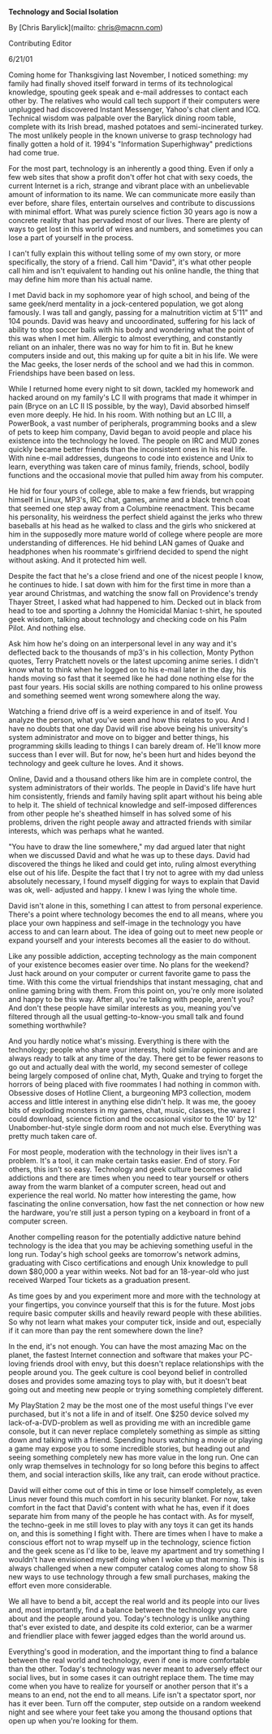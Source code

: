 **Technology and Social Isolation**

By [Chris Barylick](mailto: chris@macnn.com)

Contributing Editor

6/21/01

Coming home for Thanksgiving last November, I noticed something: my family had
finally shoved itself forward in terms of its technological knowledge,
spouting geek speak and e-mail addresses to contact each other by. The
relatives who would call tech support if their computers were unplugged had
discovered Instant Messenger, Yahoo's chat client and ICQ. Technical wisdom
was palpable over the Barylick dining room table, complete with its Irish
bread, mashed potatoes and semi-incinerated turkey. The most unlikely people
in the known universe to grasp technology had finally gotten a hold of it.
1994's "Information Superhighway" predictions had come true.

For the most part, technology is an inherently a good thing. Even if only a
few web sites that show a profit don't offer hot chat with sexy coeds, the
current Internet is a rich, strange and vibrant place with an unbelievable
amount of information to its name. We can communicate more easily than ever
before, share files, entertain ourselves and contribute to discussions with
minimal effort. What was purely science fiction 30 years ago is now a concrete
reality that has pervaded most of our lives. There are plenty of ways to get
lost in this world of wires and numbers, and sometimes you can lose a part of
yourself in the process.

I can't fully explain this without telling some of my own story, or more
specifically, the story of a friend. Call him "David", it's what other people
call him and isn't equivalent to handing out his online handle, the thing that
may define him more than his actual name.

I met David back in my sophomore year of high school, and being of the same
geek/nerd mentality in a jock-centered population, we got along famously. I
was tall and gangly, passing for a malnutrition victim at 5'11" and 104
pounds. David was heavy and uncoordinated, suffering for his lack of ability
to stop soccer balls with his body and wondering what the point of this was
when I met him. Allergic to almost everything, and constantly reliant on an
inhaler, there was no way for him to fit in. But he knew computers inside and
out, this making up for quite a bit in his life. We were the Mac geeks, the
loser nerds of the school and we had this in common. Friendships have been
based on less.

While I returned home every night to sit down, tackled my homework and hacked
around on my family's LC II with programs that made it whimper in pain (Bryce
on an LC II IS possible, by the way), David absorbed himself even more deeply.
He hid. In his room. With nothing but an LC III, a PowerBook, a vast number of
peripherals, programming books and a slew of pets to keep him company, David
began to avoid people and place his existence into the technology he loved.
The people on IRC and MUD zones quickly became better friends than the
inconsistent ones in his real life. With nine e-mail addresses, dungeons to
code into existence and Unix to learn, everything was taken care of minus
family, friends, school, bodily functions and the occasional movie that pulled
him away from his computer.

He hid for four yours of college, able to make a few friends, but wrapping
himself in Linux, MP3's, IRC chat, games, anime and a black trench coat that
seemed one step away from a Columbine reenactment. This became his
personality, his weirdness the perfect shield against the jerks who threw
baseballs at his head as he walked to class and the girls who snickered at him
in the supposedly more mature world of college where people are more
understanding of differences. He hid behind LAN games of Quake and headphones
when his roommate's girlfriend decided to spend the night without asking. And
it protected him well.

Despite the fact that he's a close friend and one of the nicest people I know,
he continues to hide. I sat down with him for the first time in more than a
year around Christmas, and watching the snow fall on Providence's trendy
Thayer Street, I asked what had happened to him. Decked out in black from head
to toe and sporting a Johnny the Homicidal Maniac t-shirt, he spouted geek
wisdom, talking about technology and checking code on his Palm Pilot. And
nothing else.

Ask him how he's doing on an interpersonal level in any way and it's deflected
back to the thousands of mp3's in his collection, Monty Python quotes, Terry
Pratchett novels or the latest upcoming anime series. I didn't know what to
think when he logged on to his e-mail later in the day, his hands moving so
fast that it seemed like he had done nothing else for the past four years. His
social skills are nothing compared to his online prowess and something seemed
went wrong somewhere along the way.

Watching a friend drive off is a weird experience in and of itself. You
analyze the person, what you've seen and how this relates to you. And I have
no doubts that one day David will rise above being his university's system
administrator and move on to bigger and better things, his programming skills
leading to things I can barely dream of. He'll know more success than I ever
will. But for now, he's been hurt and hides beyond the technology and geek
culture he loves. And it shows.

Online, David and a thousand others like him are in complete control, the
system administrators of their worlds. The people in David's life have hurt
him consistently, friends and family having split apart without his being able
to help it. The shield of technical knowledge and self-imposed differences
from other people he's sheathed himself in has solved some of his problems,
driven the right people away and attracted friends with similar interests,
which was perhaps what he wanted.

"You have to draw the line somewhere," my dad argued later that night when we
discussed David and what he was up to these days. David had discovered the
things he liked and could get into, ruling almost everything else out of his
life. Despite the fact that I try not to agree with my dad unless absolutely
necessary, I found myself digging for ways to explain that David was ok, well-
adjusted and happy. I knew I was lying the whole time.

David isn't alone in this, something I can attest to from personal experience.
There's a point where technology becomes the end to all means, where you place
your own happiness and self-image in the technology you have access to and can
learn about. The idea of going out to meet new people or expand yourself and
your interests becomes all the easier to do without.

Like any possible addiction, accepting technology as the main component of
your existence becomes easier over time. No plans for the weekend? Just hack
around on your computer or current favorite game to pass the time. With this
come the virtual friendships that instant messaging, chat and online gaming
bring with them. From this point on, you're only more isolated and happy to be
this way. After all, you're talking with people, aren't you? And don't these
people have similar interests as you, meaning you've filtered through all the
usual getting-to-know-you small talk and found something worthwhile?

And you hardly notice what's missing. Everything is there with the technology;
people who share your interests, hold similar opinions and are always ready to
talk at any time of the day. There get to be fewer reasons to go out and
actually deal with the world, my second semester of college being largely
composed of online chat, Myth, Quake and trying to forget the horrors of being
placed with five roommates I had nothing in common with. Obsessive doses of
Hotline Client, a burgeoning MP3 collection, modem access and little interest
in anything else didn't help. It was me, the gooey bits of exploding monsters
in my games, chat, music, classes, the warez I could download, science fiction
and the occasional visitor to the 10' by 12' Unabomber-hut-style single dorm
room and not much else. Everything was pretty much taken care of.

For most people, moderation with the technology in their lives isn't a
problem. It's a tool, it can make certain tasks easier. End of story. For
others, this isn't so easy. Technology and geek culture becomes valid
addictions and there are times when you need to tear yourself or others away
from the warm blanket of a computer screen, head out and experience the real
world. No matter how interesting the game, how fascinating the online
conversation, how fast the net connection or how new the hardware, you're
still just a person typing on a keyboard in front of a computer screen.

Another compelling reason for the potentially addictive nature behind
technology is the idea that you may be achieving something useful in the long
run. Today's high school geeks are tomorrow's network admins, graduating with
Cisco certifications and enough Unix knowledge to pull down $80,000 a year
within weeks. Not bad for an 18-year-old who just received Warped Tour tickets
as a graduation present.

As time goes by and you experiment more and more with the technology at your
fingertips, you convince yourself that this is for the future. Most jobs
require basic computer skills and heavily reward people with these abilities.
So why not learn what makes your computer tick, inside and out, especially if
it can more than pay the rent somewhere down the line?

In the end, it's not enough. You can have the most amazing Mac on the planet,
the fastest Internet connection and software that makes your PC-loving friends
drool with envy, but this doesn't replace relationships with the people around
you. The geek culture is cool beyond belief in controlled doses and provides
some amazing toys to play with, but it doesn't beat going out and meeting new
people or trying something completely different.

My PlayStation 2 may be the most one of the most useful things I've ever
purchased, but it's not a life in and of itself. One $250 device solved my
lack-of-a-DVD-problem as well as providing me with an incredible game console,
but it can never replace completely something as simple as sitting down and
talking with a friend. Spending hours watching a movie or playing a game may
expose you to some incredible stories, but heading out and seeing something
completely new has more value in the long run. One can only wrap themselves in
technology for so long before this begins to affect them, and social
interaction skills, like any trait, can erode without practice.

David will either come out of this in time or lose himself completely, as even
Linus never found this much comfort in his security blanket. For now, take
comfort in the fact that David's content with what he has, even if it does
separate him from many of the people he has contact with. As for myself, the
techno-geek in me still loves to play with any toys it can get its hands on,
and this is something I fight with. There are times when I have to make a
conscious effort not to wrap myself up in the technology, science fiction and
the geek scene as I'd like to be, leave my apartment and try something I
wouldn't have envisioned myself doing when I woke up that morning. This is
always challenged when a new computer catalog comes along to show 58 new ways
to use technology through a few small purchases, making the effort even more
considerable.

We all have to bend a bit, accept the real world and its people into our lives
and, most importantly, find a balance between the technology you care about
and the people around you. Today's technology is unlike anything that's ever
existed to date, and despite its cold exterior, can be a warmer and friendlier
place with fewer jagged edges than the world around us.

Everything's good in moderation, and the important thing to find a balance
between the real world and technology, even if one is more comfortable than
the other. Today's technology was never meant to adversely effect our social
lives, but in some cases it can outright replace them. The time may come when
you have to realize for yourself or another person that it's a means to an
end, not the end to all means. Life isn't a spectator sport, nor has it ever
been. Turn off the computer, step outside on a random weekend night and see
where your feet take you among the thousand options that open up when you're
looking for them.

